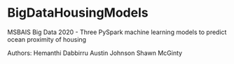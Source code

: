 # BigDataHousingModels
MSBAIS Big Data 2020 - Three PySpark machine learning models to predict ocean proximity of housing

Authors:
Hemanthi Dabbirru
Austin Johnson
Shawn McGinty
